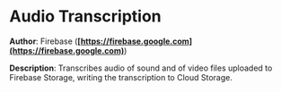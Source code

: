 # Audio Transcription

**Author**: Firebase (**[https://firebase.google.com](https://firebase.google.com)**)

**Description**: Transcribes audio of sound and of video files uploaded to Firebase Storage, writing the transcription to Cloud Storage.
